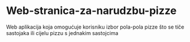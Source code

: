 # Web-stranica-za-narudzbu-pizze
Web aplikacija koja omogućuje korisniku izbor pola-pola pizze što se tiče sastojaka ili cijelu pizzu s jednakim sastojcima

